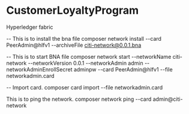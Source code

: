 # CustomerLoyaltyProgram
Hyperledger fabric 

-- This is to install the bna file
composer network install --card PeerAdmin@hlfv1 --archiveFile citi-network@0.0.1.bna

-- This is to start BNA file
composer network start --networkName citi-network --networkVersion 0.0.1 --networkAdmin admin --networkAdminEnrollSecret adminpw --card PeerAdmin@hlfv1 --file networkadmin.card

-- Import card.
composer card import --file networkadmin.card

This is to ping the network.
composer network ping --card admin@citi-network
